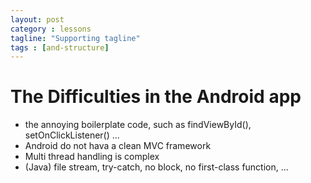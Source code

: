 ```yaml
---
layout: post
category : lessons
tagline: "Supporting tagline"
tags : [and-structure]
---
```

# The Difficulties in the Android app
- the annoying boilerplate code, such as findViewById(), setOnClickListener() ...
- Android do not hava a clean MVC framework
- Multi thread handling is complex
- (Java) file stream, try-catch, no block, no first-class function, ...



